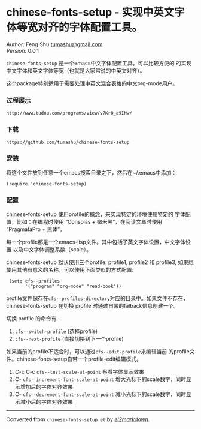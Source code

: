# chinese-fonts-setup - 实现中英文字体等宽对齐的字体配置工具。

*Author:* Feng Shu <tumashu@gmail.com><br>
*Version:* 0.0.1<br>

`chinese-fonts-setup` 是一个emacs中文字体配置工具。可以比较方便的
的实现中文字体和英文字体等宽（也就是大家常说的中英文对齐）。

这个package特别适用于需要处理中英文混合表格的中文org-mode用户。

### 过程展示 ###

    http://www.tudou.com/programs/view/v7Kr0_a9INw/

### 下载 ###

    https://github.com/tumashu/chinese-fonts-setup

### 安装 ###
将这个文件放到任意一个emacs搜索目录之下，然后在~/.emacs中添加：

	(require 'chinese-fonts-setup)

### 配置 ###
chinese-fonts-setup 使用profile的概念，来实现特定的环境使用特定的
字体配置，比如：在编程时使用 “Consolas + 微米黑”，在阅读文章时使用
“PragmataPro + 黑体”。

每一个profile都是一个emacs-lisp文件。其中包括了英文字体设置，中文字体设置
以及中文字体调整系数（scale）。

chinese-fonts-setup 默认使用三个profile: profile1, profile2 和 profile3,
如果想使用其他有意义的名称，可以使用下面类似的方式配置:

	 (setq cfs--profiles
	       '("program" "org-mode" "read-book"))

profile文件保存在`cfs--profiles-directory`对应的目录中。如果文件不存在，
chinese-fonts-setup 在切换 profile 时通过自带的falback信息创建一个。

切换 profile 的命令有：
1. `cfs--switch-profile` (选择profile)
2. `cfs--next-profile`   (直接切换到下一个profile)

如果当前的profile不适合时，可以通过`cfs--edit-profile`来编辑当前
的profile文件。chinese-fonts-setup自带一个profile-edit编辑模式。

1.  C-c C-c     `cfs--test-scale-at-point`
		 察看字体显示效果
2.  C-<up>      `cfs--increment-font-scale-at-point`
		 增大光标下的scale数字，同时显示增加后的字体对齐效果
3.  C-<down>    `cfs--decrement-font-scale-at-point`
		 减小光标下的scale数字，同时显示减小后的字体对齐效果



---
Converted from `chinese-fonts-setup.el` by [*el2markdown*](https://github.com/Lindydancer/el2markdown).
